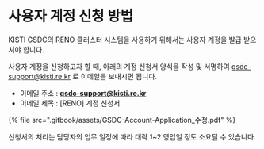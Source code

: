 # 사용자 계정 신청 방법

KISTI GSDC의 RENO 클러스터 시스템을 사용하기 위해서는 사용자 계정을 발급 받으셔야 합니다.&#x20;

사용자 계정을 신청하고자 할 때, 아래의 계정 신청서 양식을 작성 및 서명하여 [gsdc-support@kisti.re.kr](mailto:gsdc-support@kisti.re.kr) 로 이메일을 보내시면 됩니다.&#x20;

* 이메일 주소 : **gsdc-support@kisti.re.kr**&#x20;
* 이메일 제목 : \[RENO] 계정 신청서

{% file src=".gitbook/assets/GSDC-Account-Application_수정.pdf" %}

신청서의 처리는 담당자의 업무 일정에 따라 대략 1\~2 영업일 정도 소요될 수 있습니다.
